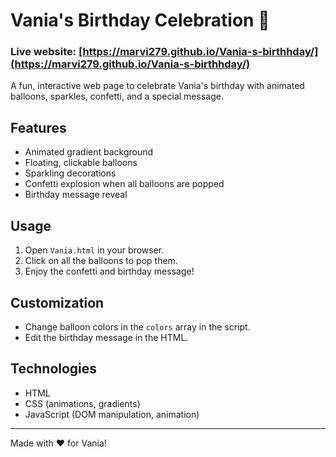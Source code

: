 # Vania's Birthday Celebration 🎈

### Live website: [https://marvi279.github.io/Vania-s-birthhday/](https://marvi279.github.io/Vania-s-birthhday/)

A fun, interactive web page to celebrate Vania's birthday with animated balloons, sparkles, confetti, and a special message.

## Features

- Animated gradient background
- Floating, clickable balloons
- Sparkling decorations
- Confetti explosion when all balloons are popped
- Birthday message reveal

## Usage

1. Open `Vania.html` in your browser.
2. Click on all the balloons to pop them.
3. Enjoy the confetti and birthday message!

## Customization

- Change balloon colors in the `colors` array in the script.
- Edit the birthday message in the HTML.

## Technologies

- HTML
- CSS (animations, gradients)
- JavaScript (DOM manipulation, animation)

---

Made with ❤️ for Vania!

